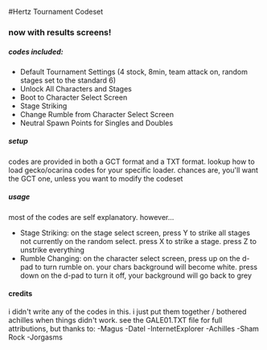 #Hertz Tournament Codeset

### now with results screens!


##### codes included:
- Default Tournament Settings (4 stock, 8min, team attack on, random stages set to the standard 6)
- Unlock All Characters and Stages
- Boot to Character Select Screen
- Stage Striking
- Change Rumble from Character Select Screen
- Neutral Spawn Points for Singles and Doubles


##### setup
codes are provided in both a GCT format and a TXT format. lookup how
to load gecko/ocarina codes for your specific loader. chances are, you'll
want the GCT one, unless you want to modify the codeset


##### usage
most of the codes are self explanatory. however...

- Stage Striking: on the stage select screen, press Y to strike all stages not currently on the random select. press X to strike a stage. press Z to unstrike everything
- Rumble Changing: on the character select screen, press up on the d-pad to turn rumble on. your chars background will become white. press down on the d-pad to turn it off, your background will go back to grey


#### credits
i didn't write any of the codes in this. i just put them together / bothered achilles when things didn't work. see the GALE01.TXT file for full attributions, but thanks to:
-Magus
-Datel
-InternetExplorer
-Achilles
-Sham Rock
-Jorgasms
